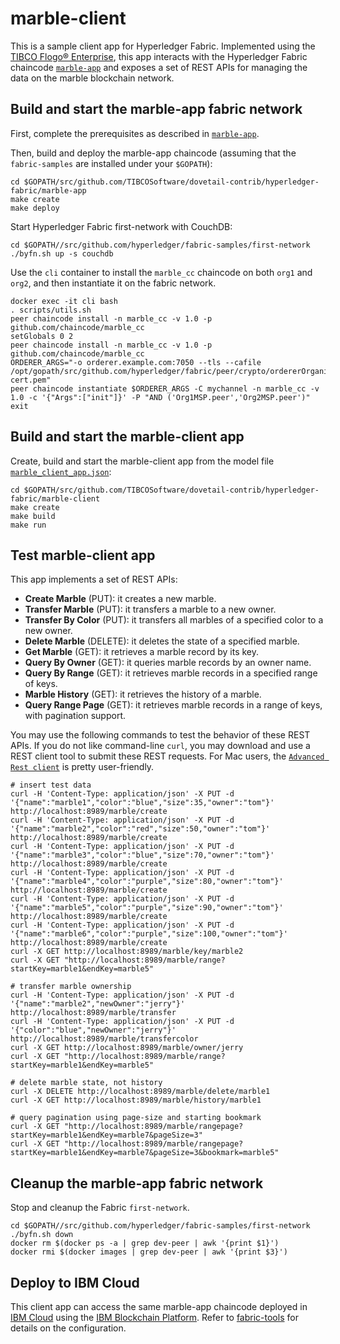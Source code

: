 # marble-client
This is a sample client app for Hyperledger Fabric.  Implemented using the [TIBCO Flogo® Enterprise](https://docs.tibco.com/products/tibco-flogo-enterprise-2-6-1), this app interacts with the Hyperledger Fabric chaincode [`marble-app`](../marble-app) and exposes a set of REST APIs for managing the data on the marble blockchain network.

## Build and start the marble-app fabric network
First, complete the prerequisites as described in [`marble-app`](../marble-app).

Then, build and deploy the marble-app chaincode (assuming that the `fabric-samples` are installed under your `$GOPATH`):
```
cd $GOPATH/src/github.com/TIBCOSoftware/dovetail-contrib/hyperledger-fabric/marble-app
make create
make deploy
```

Start Hyperledger Fabric first-network with CouchDB:
```
cd $GOPATH//src/github.com/hyperledger/fabric-samples/first-network
./byfn.sh up -s couchdb
```

Use the `cli` container to install the `marble_cc` chaincode on both `org1` and `org2`, and then instantiate it on the fabric network.
```
docker exec -it cli bash
. scripts/utils.sh
peer chaincode install -n marble_cc -v 1.0 -p github.com/chaincode/marble_cc
setGlobals 0 2
peer chaincode install -n marble_cc -v 1.0 -p github.com/chaincode/marble_cc
ORDERER_ARGS="-o orderer.example.com:7050 --tls --cafile /opt/gopath/src/github.com/hyperledger/fabric/peer/crypto/ordererOrganizations/example.com/orderers/orderer.example.com/msp/tlscacerts/tlsca.example.com-cert.pem"
peer chaincode instantiate $ORDERER_ARGS -C mychannel -n marble_cc -v 1.0 -c '{"Args":["init"]}' -P "AND ('Org1MSP.peer','Org2MSP.peer')"
exit
```

## Build and start the marble-client app
Create, build and start the marble-client app from the model file [`marble_client_app.json`](marble_client_app.json):
```
cd $GOPATH/src/github.com/TIBCOSoftware/dovetail-contrib/hyperledger-fabric/marble-client
make create
make build
make run
```

## Test marble-client app
This app implements a set of REST APIs:
- **Create Marble** (PUT): it creates a new marble.
- **Transfer Marble** (PUT): it transfers a marble to a new owner.
- **Transfer By Color** (PUT): it transfers all marbles of a specified color to a new owner.
- **Delete Marble** (DELETE): it deletes the state of a specified marble.
- **Get Marble** (GET): it retrieves a marble record by its key.
- **Query By Owner** (GET): it queries marble records by an owner name.
- **Query By Range** (GET): it retrieves marble records in a specified range of keys.
- **Marble History** (GET): it retrieves the history of a marble.
- **Query Range Page** (GET): it retrieves marble records in a range of keys, with pagination support.

You may use the following commands to test the behavior of these REST APIs.  If you do not like command-line `curl`, you may download and use a REST client tool to submit these REST requests.  For Mac users, the [`Advanced Rest client`](https://install.advancedrestclient.com/install) is pretty user-friendly.

```
# insert test data
curl -H 'Content-Type: application/json' -X PUT -d '{"name":"marble1","color":"blue","size":35,"owner":"tom"}' http://localhost:8989/marble/create
curl -H 'Content-Type: application/json' -X PUT -d '{"name":"marble2","color":"red","size":50,"owner":"tom"}' http://localhost:8989/marble/create
curl -H 'Content-Type: application/json' -X PUT -d '{"name":"marble3","color":"blue","size":70,"owner":"tom"}' http://localhost:8989/marble/create
curl -H 'Content-Type: application/json' -X PUT -d '{"name":"marble4","color":"purple","size":80,"owner":"tom"}' http://localhost:8989/marble/create
curl -H 'Content-Type: application/json' -X PUT -d '{"name":"marble5","color":"purple","size":90,"owner":"tom"}' http://localhost:8989/marble/create
curl -H 'Content-Type: application/json' -X PUT -d '{"name":"marble6","color":"purple","size":100,"owner":"tom"}' http://localhost:8989/marble/create
curl -X GET http://localhost:8989/marble/key/marble2
curl -X GET "http://localhost:8989/marble/range?startKey=marble1&endKey=marble5"

# transfer marble ownership
curl -H 'Content-Type: application/json' -X PUT -d '{"name":"marble2","newOwner":"jerry"}' http://localhost:8989/marble/transfer
curl -H 'Content-Type: application/json' -X PUT -d '{"color":"blue","newOwner":"jerry"}' http://localhost:8989/marble/transfercolor
curl -X GET http://localhost:8989/marble/owner/jerry
curl -X GET "http://localhost:8989/marble/range?startKey=marble1&endKey=marble5"

# delete marble state, not history
curl -X DELETE http://localhost:8989/marble/delete/marble1
curl -X GET http://localhost:8989/marble/history/marble1

# query pagination using page-size and starting bookmark
curl -X GET "http://localhost:8989/marble/rangepage?startKey=marble1&endKey=marble7&pageSize=3"
curl -X GET "http://localhost:8989/marble/rangepage?startKey=marble1&endKey=marble7&pageSize=3&bookmark=marble5"
```

## Cleanup the marble-app fabric network
Stop and cleanup the Fabric `first-network`.
```
cd $GOPATH//src/github.com/hyperledger/fabric-samples/first-network
./byfn.sh down
docker rm $(docker ps -a | grep dev-peer | awk '{print $1}')
docker rmi $(docker images | grep dev-peer | awk '{print $3}')
```

## Deploy to IBM Cloud
This client app can access the same marble-app chaincode deployed in [IBM Cloud](https://cloud.ibm.com) using the [IBM Blockchain Platform](https://cloud.ibm.com/catalog/services/blockchain-platform-20).  Refer to [fabric-tools](../fabric-tools) for details on the configuration.